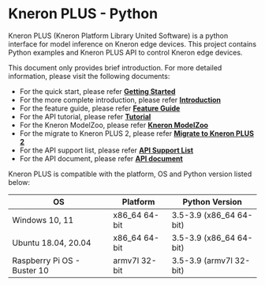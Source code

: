 # Kneron PLUS - Python

Kneron PLUS (Kneron Platform Library United Software) is a python interface for model inference on Kneron edge devices. This project contains Python examples and Kneron PLUS API to control Kneron edge devices.

This document only provides brief introduction.
For more detailed information, please visit the following documents:

- For the quick start, please refer [**Getting Started**](./getting_start.md)
- For the more complete introduction, please refer [**Introduction**](./introduction/index.md)
- For the feature guide, please refer [**Feature Guide**](./feature_guide/index.md)
- For the API tutorial, please refer [**Tutorial**](./tutorial/index.md)
- For the Kneron ModelZoo, please refer [**Kneron ModelZoo**](./modelzoo/index.md)
- For the migrate to Kneron PLUS 2, please refer [**Migrate to Kneron PLUS 2**](./api_migration/index.md)
- For the API support list, please refer [**API Support List**](./../plus_c/appendix/api_support_list.md)
- For the API document, please refer [**API document**](http://doc.kneron.com/docs/#plus_python/api_document/)

Kneron PLUS is compatible with the platform, OS and Python version listed below:  

| OS                          | Platform      | Python Version          |
|-----------------------------|---------------|-------------------------|
| Windows 10, 11              | x86_64 64-bit | 3.5-3.9 (x86_64 64-bit) |
| Ubuntu 18.04, 20.04         | x86_64 64-bit | 3.5-3.9 (x86_64 64-bit) |
| Raspberry Pi OS - Buster 10 | armv7l 32-bit | 3.5-3.9 (armv7l 32-bit) |
